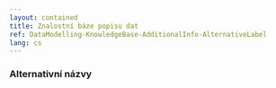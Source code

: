 ```yaml
---
layout: contained
title: Znalostní báze popisu dat
ref: DataModelling-KnowledgeBase-AdditionalInfo-AlternativeLabel
lang: cs
---
```


### Alternativní názvy
